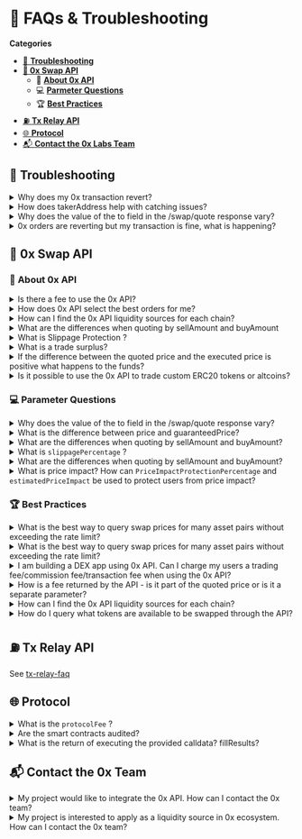 # 🤔 FAQs & Troubleshooting

**Categories**

* [🧰 **Troubleshooting**](faqs-and-troubleshooting.md#troubleshooting)
* [**🔄 0x Swap API**](faqs-and-troubleshooting.md#0x-api-swap-1)
  * 📜 [**About 0x API**](faqs-and-troubleshooting.md#about-0x-api)
  * 💻 [**Parmeter Questions**](faqs-and-troubleshooting.md#parameter-questions)
  * 🏆 [**Best Practices**](faqs-and-troubleshooting.md#best-practices)
* [⛽ **Tx Relay API**](broken-reference)
* [🌐 **Protocol**](faqs-and-troubleshooting.md#protocol)
* [📬 **Contact the 0x Labs Team**](faqs-and-troubleshooting.md#contact-the-0x-team)

## 🧰 **Troubleshooting**

<details>

<summary>Why does my 0x transaction revert?</summary>

If your 0x quote is reverting, besides the standard revert issues related to ETH transactions, we recommend check the following are set correctly:

* Are allowances properly set for the user to trade the `sellToken`?
* Does the user have enough `sellToken` balance to execute the swap?
* Do users have enough to pay the gas?
* The slippage tolerance may be too low if the liquidity is very shallow for the token the user is trying to swap. Read [here](https://docs.0x.org/0x-api-swap/guides/troubleshooting-0x-api-swaps#slippage-tolerance) for how to handle this.&#x20;
* Fee-on-transfer tokens may wreak havoc on our contracts. Read [here](https://docs.0x.org/0x-api-swap/guides/troubleshooting-0x-api-swaps#fee-on-transfer-tokens) for how to handle this

For more details on addressing common issues, read [troubleshooting-0x-api-swaps.md](../0x-swap-api/guides/troubleshooting-0x-api-swaps.md "mention").&#x20;

</details>

<details>

<summary>How does takerAddress help with catching issues?</summary>

By passing a `takerAddress` parameter, 0x API can provide a more bespoke quote and help catch revert issues:

* 0x API will estimate the gas cost for `takerAddress` to execute the provided quote.
* If successfully called, the `gas` parameter in the quote will be an accurate amount of gas needed to execute the swap.
* If unsuccessful for revert reasons suggested above, then 0x API will throw a gas cost estimation error, alluding to an issue with the `takerAddress` executing the quote.

**TLDR** Pass `takerAddress` to get the quote validated before provided to you, assuring that a number of revert cases will not occur.

</details>

<details>

<summary>Why does the value of the to field in the /swap/quote response vary?</summary>

0x API selects the best 0x protocol interface to interact with based on the provided parameters and the smart order routing logic.

There are two main interfaces that 0x API will provide quotes for:

[**Exchange contract**](https://github.com/0xProject/0x-protocol-specification/blob/master/v3/v3-specification.md#exchange) - the main entry-point of the 0x protocol, all swap quotes are settled by the exchange contract.

[**Forwarder extension contract**](https://github.com/0xProject/0x-protocol-specification/blob/master/v3/forwarder-specification.md) - a payable interface allowing swaps between native ETH (as a `sellToken`) and another ERC20 asset.

Find the currently deployed contracts [here](https://docs.0x.org/introduction/0x-cheat-sheet).

</details>

<details>

<summary>0x orders are reverting but my transaction is fine, what is happening?</summary>

Developers may note when analyzing their transactions that some subset of 0x orders may revert (not filled) but the whole transaction is successful. This is expected behavior as implied earlier, some orders due to timing, and the pricing may be filled or expired before a users attempt to fill the order. This would result in a revert and 0x protocol will utilize fallback orders to compensate for the reverted order. This will result in a successful transaction even though reverts occur within the transactions.

</details>

## 🔄 **0x Swap API**

### 📜 **About 0x API**

<details>

<summary>Is there a fee to use the 0x API?</summary>

No, the 0x API is free to use and is intended for public use. If you are an integrator who needs access higher rate limits, please fill out [0x API Taker Integration Request Form](https://docs.google.com/forms/d/e/1FAIpQLSdUevfVTDbqnr2z7jBbuS-wMLu0wW9aHL0WZYb5B30TWFynhg/viewform) to apply for a custom enterprise API endpoint.

</details>

<details>

<summary>How does 0x API select the best orders for me?</summary>

Beyond simply sampling each liquidity source for their respective prices, 0x API adjusts for the gas consumption of each liquidity source with the specified gas price (if none provided 0x API will use ethGasStation's `fast` amount of gwei) and any associated fees with the specific liquidity source. By sampling through varying compositions of liquidity sources, 0x API selects the best set of orders to give you the best price. 0x API also creates another set of fallback orders to ensure that the quote can be executed by users.

Ex: 0x API will adjust the price potentially received from Curve Finance by gas \* gasPrice and its fees. Because of Curve Finance’s costly gas consumption, its nominal price may not be the best price when settled.

</details>

<details>

<summary>How can I find the 0x API liquidity sources for each chain?</summary>

Use the API endpoint `/swap/v1/sources` to get the liquidity sources per chain. You will need to specify the root-endpoint for the chain you are interested in, for example, [https://polygon.api.0x.org/swap/v1/sources](https://polygon.api.0x.org/swap/v1/sources) for the Polygon Network or [https://api.0x.org/swap/v1/sources](https://api.0x.org/swap/v1/sources) for Ethereum Mainnet. See the **0x API Swap**[introduction.md](../0x-swap-api/introduction.md "mention")for a full list of endpoints we support.&#x20;

</details>

<details>

<summary>What are the differences when quoting by sellAmount and buyAmount</summary>

* If `sellToken` is utilized, then any unused `sellToken` will be refunded to the user.
* When `buyAmount` is used, the only guarantee is that **at least** the amount specified is bought. 0xAPI will not terminate early in the case where one order fills at a better price, so the user can in effect over buy the specified amount. This is somewhat amplified by usage of `slippagePercentage` which underestimates the on-chain price by a percentage.

Also, some liquidity sources do not enable querying by `buyAmount` (i.e Kyber), these sources are ignored when quoting for `buyAmounts`

**TLDR** Whenever possible, use `sellAmount` over `buyAmount` to get more deterministic behavior.

</details>

<details>

<summary>What is Slippage Protection ?</summary>

Slippage Protection is a feature of the 0x API that finds the best routes for decentralized exchange (DEX) trades while avoiding [slippage](https://help.matcha.xyz/en/articles/6304010-what-is-slippage) and MEV attacks.&#x20;

Slippage Protection incorporates slippage forecasts into 0x API’s smart order routing algorithm to deliver the optimal trade route. With Slippage Protection activated, 0x API will enable developers to surface more reliable quotes and consistently deliver the best executed price to users.\
\
Slippage Protection is currently supported on Ethereum for the most active trading pairs (ETH-USDC, ETH-DAI, ETH-USDT, ETH-WBTC, WETH-USDC, WETH-DAI, WETH-USDT, WETH-WBTC)

**Slippage Protection is an auto-enabled feature of the 0x API**, and no additional action is required to enable to implement it in your API request.\
\
Read here for the[ full details of Slippage Protection](../0x-swap-api/advanced-topics/slippage-protection.md).&#x20;

</details>

<details>

<summary>What is a trade surplus?</summary>

A trade surplus occurs when the quoted price is more than the executed price due to "positive slippage" as a result of unique market conditions. \
\
Also see ["If the difference between the quoted price and the executed price is positive what happens to the funds?"](faqs-and-troubleshooting.md#if-the-difference-between-the-quoted-price-and-the-executed-price-is-positive-what-happens-to-the-fu)

</details>

<details>

<summary>If the difference between the quoted price and the executed price is positive what happens to the funds?</summary>

The answer to what happens to the [trade surplus](faqs-and-troubleshooting.md#what-is-a-trade-surplus) depends on whether or not you are a meta-aggregator AND whether or not you have an API key. \
\
**If you are **_**not**_** a meta-aggregator and have an API key:** 100% of the trade surplus is returned back to the user. \
\
**If you are a meta-aggregator OR you **_**do not**_** have an API key:** 0x Labs will collect the surplus for trades that meet the following criteria - the trade is performed via Swap API,  goes through the 0x TransformERC20 contract, AND both tokens in the trade are in our allowed list: DAI, ETH, WETH, BUSD, MATIC, WMATIC, WBTC, USDT, USDC, TUSD, PAXG, LINK, UNI, BAT, and COMP.

For example:&#x20;

* APE→USDC (trade surplus not collected)
* USDC→APE (trade surplus not collected)
* ETH→USDC (trade surplus collected)

For context, trades that meet the criteria above are generally source liquidity from 2 or more sources, which is where the Swap API adds the most value.

In summary, 0x Labs will only recoup the surplus when our product is able to create additional value through our smart order routing.

**Note that for ALL integrators**, we will _not_ be recouping the surplus on orders that are routed through a single source (eg. 100% Uniswap or 100% Sushiswap), so our pricing will remain extremely competitive against AMMs and liquidity aggregators with a broader surplus policy.\
\
This model ensures that we can continue to invest into long-term growth of our products and continue to provide our integrators and end users the best experience.&#x20;

**🔑 Interested** **to** **get** **an** **API** **key?** **Please** **fill** **out** **the** [**request form.**](https://www.0x.org/#contact)

</details>

<details>

<summary>Is it possible to use the 0x API to trade custom ERC20 tokens or altcoins?</summary>

If you would like to trade a custom token, you will need to create the liquidity either by using 0x limit orders or by creating a Liquidity Pool for your token on one of the various AMM sources that the API sources from, such as Uniswap, SushiSwap, or Curve. Learn more about creating limit order: [https://docs.0x.org/protocol/docs/exchange-proxy/features/nativeorders#limit-orders](https://docs.0x.org/protocol/docs/exchange-proxy/features/nativeorders#limit-orders)

</details>

### 💻 **Parameter Questions**

<details>

<summary>Why does the value of the to field in the /swap/quote response vary?</summary>

0x API selects the best 0x protocol interface to interact with based on the provided parameters and the smart order routing logic.

There are two main interfaces that 0x API will provide quotes for:

[**Exchange contract**](https://github.com/0xProject/0x-protocol-specification/blob/master/v3/v3-specification.md#exchange) - the main entry-point of the 0x protocol, all swap quotes are settled by the exchange contract.

[**Forwarder extension contract**](https://github.com/0xProject/0x-protocol-specification/blob/master/v3/forwarder-specification.md) - a payable interface allowing swaps between native ETH (as a `sellToken`) and another ERC20 asset.

Find the currently deployed contracts [here](https://docs.0x.org/introduction/0x-cheat-sheet).

</details>

<details>

<summary>What is the difference between price and guaranteedPrice?</summary>

The `price` field provides developers a sense of what the BEST price they could receive, denominated in `sellToken` for one `buyToken`. The `gauranteedPrice` is the price that developers can expect in a WORST case scenario where all the fallback orders are utilized over the better priced orders.

Say you found a swap for ETH to DAI at 220 DAI while the market price for ETH is 200 DAI. Obviously this is a great price and will not last forever, a “race” of sorts occurs as users compete to settle the swap of ETH for 220 DAI by selecting a competitive gasPrice that would result in their transaction being mined over others.

When such a race happens, only one user gets to receive the swap of ETH for 220 DAI, the other users will see their transactions revert.

To ensure that users will always have their swap executed within a reasonable price, 0x API quoting logic provides a set of fallback orders, created with on-chain sources (kyber, uniswap, PLP, curve) that will be filled at a slightly worse rate if the more aggressively priced orders expires or are filled by somebody else.

**TLDR** expect the actual settled price of a 0x quote to be somewhere between `price` and `gauranteedPrice`.

</details>

<details>

<summary>What are the differences when quoting by sellAmount and buyAmount?</summary>

* If `sellToken` is utilized, then any unused `sellToken` will be refunded to the user.
* When `buyAmount` is used, the only guarantee is that **at least** the amount specified is bought. 0xAPI will not terminate early in the case where one order fills at a better price, so the user can in effect over buy the specified amount. This is somewhat amplified by usage of `slippagePercentage` which underestimates the on-chain price by a percentage.

Also, some liquidity sources do not enable querying by `buyAmount` (i.e Kyber), these sources are ignored when quoting for `buyAmounts`

**TLDR** Whenever possible, use `sellAmount` over `buyAmount` to get more deterministic behavior.

</details>

<details>

<summary>What is <code>slippagePercentage</code> ?</summary>

Developers can influence how much “worse” the `guaranteedPrice` is through the `slippagePercentage` parameter. With on-chain sources, prices can vary between the quote being made and settlement. The `slippagePercentage` provides a "upper bound" to how much the price provided by these on-chain sources can slip and remain desirable by the developer.

**TLDR** `slippagePercentage` controls how much worse the price can be for the fallback orders provided in a 0x API quote which influences the `guaranteedPrice`.

</details>

<details>

<summary>What are the differences when quoting by sellAmount and buyAmount?</summary>

* If `sellToken` is utilized, then any unused `sellToken` will be refunded to the user.
* When `buyAmount` is used, the only guarantee is that **at least** the amount specified is bought. 0xAPI will not terminate early in the case where one order fills at a better price, so the user can in effect over buy the specified amount. This is somewhat amplified by usage of `slippagePercentage` which underestimates the on-chain price by a percentage.

Also, some liquidity sources do not enable querying by `buyAmount` (i.e Kyber), these sources are ignored when quoting for `buyAmounts`

**TLDR** Whenever possible, use `sellAmount` over `buyAmount` to get more deterministic behavior.

</details>

<details>

<summary>What is price impact? How can <code>PriceImpactProtectionPercentage</code> and <code>estimatedPriceImpact</code> be used to protect users from price impact? </summary>

Read our [full blog post](https://blog.0x.org/0x-swap-api-price-impact-protection/) on Price Impact Protection and how to use it in the Swap API.&#x20;

\
**What is price impact?**\
\
Price impact is the influence that a user’s trade has over the market price of an underlying trading pair. It is directly related to the amount of liquidity in the pool. Price impact can be particularly high for illiquid trading pairs and in certain instances can cause significant losses for traders.

This is different from price slippage, although the terms are often mistakenly used interchangeably. Price slippage refers to the difference between the executed price and the quoted price, caused by external market movements unrelated to your trade.\
\
**What is our solution?** \
\
We launched Price Impact Protection to make it easier to protect users from getting rekt by illiquid markets. Despite Swap API enabling access to the deepest liquidity from over 70+ exchanges, there are still some long-tailed token pairs that suffer from suboptimal liquidity on decentralized exchanges.

When we are able to calculate price impact estimates, users leveraging the Swap API will be notified when their trade faces a price impact over a certain threshold. The API will return an error of insufficient liquidity due to the price impact being higher than the defined limit. The threshold is easily customizable by setting `PriceImpactProtectionPercentage` anywhere from 0-1, so we encourage every Swap API user to customize this parameter based on their needs and tolerance.

Price Impact Protection is an optional feature - the default threshold will be set at 1. Developers and API users who want to take advantage of it will need to opt-in by adjusting this setting.

Developers can also surface this information in their UI so users can see the potential price impact of a trade prior to submitting an order. Developers can simply ping the Swap API \[[swap/v1/quote](https://docs.0x.org/0x-api-swap/api-references/get-swap-v1-quote#request)] and use the returned `estimatedPriceImpact` information.

</details>

### 🏆 **Best Practices**

<details>

<summary>What is the best way to query swap prices for many asset pairs without exceeding the rate limit?</summary>

Our rate limits exists because we want to encourage anyone using our infra to actually swap, not just use our API as a price oracle. If you would like to query for token prices, we would recommend either setting up your own 0x API instance via the [repo README](https://github.com/0xProject/0x-api#getting-started) instructions or query a 3rd party service like [coingecko](https://www.coingecko.com/en/coins/usd-coin#markets).

</details>

<details>

<summary>What is the best way to query swap prices for many asset pairs without exceeding the rate limit?</summary>

Our rate limits exists because we want to encourage anyone using our infra to actually swap, not just use our API as a price oracle. If you would like to query for token prices, we would recommend either setting up your own 0x API instance via the [repo README](https://github.com/0xProject/0x-api#getting-started) instructions or query a 3rd party service like [coingecko](https://www.coingecko.com/en/coins/usd-coin#markets).

</details>

<details>

<summary>I am building a DEX app using 0x API. Can I charge my users a trading fee/commission fee/transaction fee when using the 0x API? </summary>

**TL;DR** You have full flexibility on the fees you collect on your trades

Yes, this can be done by setting the `feeRecipient` and `buyTokenPercentageFee` parameters in a [`/swap`API request](../0x-swap-api/api-references/get-swap-v1-quote.md#request). Set a `buyTokenPercentageFee` on your DEX trades which represents the percentage (between 0 - 1.0) of the `buyAmount` (tokens being received) that should be attributed to `feeRecipient` (your wallet) as an affiliate fee.\
\
When the transaction has gone through, the fee amount will be sent to the `feeRecipient` address you've set. The fee is receive in the `buyToken` (the token that the user will receive). If you would like to receive a specific type of token (e.g. USDC), you will need to convert those on your own. \
\
Details about these parameters can be found in [get-swap-v1-quote.md](../0x-swap-api/api-references/get-swap-v1-quote.md "mention").&#x20;

**Also see** [#how-is-a-fee-returned-by-the-api-is-it-part-of-the-quoted-price-or-is-it-a-separate-parameter](faqs-and-troubleshooting.md#how-is-a-fee-returned-by-the-api-is-it-part-of-the-quoted-price-or-is-it-a-separate-parameter "mention")

</details>

<details>

<summary> How is a fee returned by the API - is it part of the quoted price or is it a separate parameter? </summary>

The fee amount is incorporated as part of the quoted price. If you would like to display the fee separately, just display the amount return by `buyAmount * buyTokenPercentageFee`

</details>

<details>

<summary>How can I find the 0x API liquidity sources for each chain?</summary>

Use the API endpoint `/swap/v1/sources` to get the liquidity sources per chain. You will need to specify the root-endpoint for the chain you are interested in, for example, [https://polygon.api.0x.org/swap/v1/sources](https://polygon.api.0x.org/swap/v1/sources) for the Polygon Network or [https://api.0x.org/swap/v1/sources](https://api.0x.org/swap/v1/sources) for Ethereum Mainnet. See the **0x API Swap**[introduction.md](../0x-swap-api/introduction.md "mention")for a full list of endpoints we support.&#x20;

</details>

<details>

<summary>How do I query what tokens are available to be swapped through the API?</summary>

All ERC20 tokens are supported with the caveat that if the token is fee-on-transfer or has some other special logic there is no way for the API to detect this and their requests may fail/transactions revert/result in some wonky swaps.\
\
We recommend referring to [tokenlist.org](https://tokenlists.org/), specifically the [CoinGecko tokenlist ](https://tokenlists.org/token-list?url=https://tokens.coingecko.com/uniswap/all.json)for a list of all available ERC20 tokens.&#x20;

</details>

## ⛽ **Tx Relay API**

See [tx-relay-faq](../tx-relay-api/tx-relay-faq/ "mention")

## 🌐 **Protocol**

<details>

<summary>What is the <code>protocolFee</code> ?</summary>

The community voted to remove protocol fees in [ZEIP-91](https://www.0x.org/zrx/vote/zeip-91) which decreased the protocol fee multiplier from the current value (70,000) to zero (0) for v3 onward.&#x20;

_**The following is kept for historical reference but no longer applie**_**s**

A protocol fee was paid by takers and ultimately rebated to market makers when their orders are filled.&#x20;

Protocol fees were calculated per order using the gas price multiplied by a constant (currently 70,000). 0x API calculated the required protocol fees to be paid and returns this in the `value` field. Since we recommended using a high gas price, in the event where the taker fills at a lower gas price, the excess was returned.

It was possible for the protocol fees to be paid in WETH rather than sent in the transaction as ETH. This could be achieved by the taker having a WETH balance and setting a WETH allowance to the Protocol fee collector address. This [address](https://etherscan.io/address/0xa26e80e7dea86279c6d778d702cc413e6cffa777) can be read on the Exchange contract: `Exchange.protocolFeeCollector`.

_TLDR_ 0x API handled the heavy lifting related to protocol fees and provides a `value` field.

</details>

<details>

<summary>Are the smart contracts audited?</summary>

Yes, 0x protocol’s contracts are open source and extensively tested by 0x core team’s internal protocol team and by external auditors (Consensys dilligence, Trail of Bits).

The [**Exchange**](https://github.com/0xProject/0x-protocol-specification/blob/master/v3/v3-specification.md#exchange) contract, because they are the main entry point of the 0x protocol, is versioned, and governed by ZRX token holders. Because of its critical place in 0x infrastructure, the 0x core team employs a number of external audits to ensure the safe and intended usage of the 0x contract.

The [**Forwarder**](https://github.com/0xProject/0x-protocol-specification/blob/master/v3/forwarder-specification.md) contract is internally audited and constantly improved upon by the 0x core team. Forwarder, an optional extension contract that users can opt in/out of using when swapping, has a minimized attack surface because no approval of user funds is needed.

</details>

<details>

<summary>What is the return of executing the provided calldata? fillResults?</summary>

0x protocol returns a `FillResults` object that returns the result of executing a 0x swap:

```
struct FillResults {
    uint256 makerAssetFilledAmount;  // Total amount of buyToken filled.
    uint256 takerAssetFilledAmount;  // Total amount of sellToken filled.
    uint256 protocolFeePaid;         // Total amount of protocolFee pair in WETH or ETH
    ...
}
```

On-chain, easily decode the result of executing the `calldata` like so:

```
import "@0x/contracts-exchange-libs/contracts/src/LibFillResults.sol";

...

(bool success, bytes memory data) = address(exchange).call.value(quote.protocolFee)(quote.calldataHex);
require(success, "Swap not filled");
 fillResults = abi.decode(data, (LibFillResults.FillResults));
 
```

</details>

## 📬 Contact the 0x Team

<details>

<summary>My project would like to integrate the 0x API. How can I contact the 0x team?</summary>

We appreciate your interest in consuming liquidity from the 0x API. Please fill out[ this form](https://docs.google.com/forms/d/e/1FAIpQLSdUevfVTDbqnr2z7jBbuS-wMLu0wW9aHL0WZYb5B30TWFynhg/viewform) for us to  to learn more about application and how you use the 0x API. Our team will review and reach out to you.

</details>

<details>

<summary>My project is interested to apply as a liquidity source in 0x ecosystem. How can I contact the 0x team?</summary>

Thank you for your interest in providing liquidity to the 0x ecosystem via our RFQ suite of products. Please fill out [this form](https://docs.google.com/forms/d/e/1FAIpQLSen019JsWFZHluSgqSaPE\_WFVc4YBtNS4EKB8ondJJ40Eh8jw/viewform) to help us learn more about your firm, and determine whether 0x is a good fit for you. Our team will review and reach out to you.\


</details>

